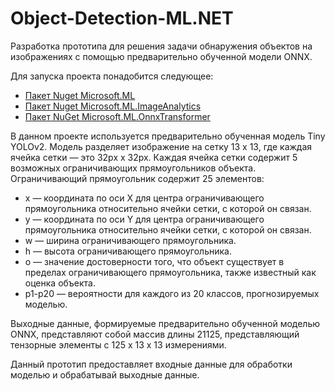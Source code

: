 # Object-Detection-ML.NET
Разработка прототипа для решения задачи обнаружения объектов на изображениях с помощью предварительно обученной модели ONNX.

Для запуска проекта понадобится следующее:
* [Пакет Nuget Microsoft.ML](https://www.nuget.org/packages/Microsoft.ML/)
* [Пакет Nuget Microsoft.ML.ImageAnalytics](https://www.nuget.org/packages/Microsoft.ML.ImageAnalytics/)
* [Пакет NuGet Microsoft.ML.OnnxTransformer](https://www.nuget.org/packages/Microsoft.ML.OnnxTransformer/)

В данном проекте используется предварительно обученная модель Tiny YOLOv2. Модель разделяет изображение на сетку 13 x 13, где каждая ячейка сетки — это 32px x 32px. Каждая ячейка сетки содержит 5 возможных ограничивающих прямоугольников объекта. Ограничивающий прямоугольник содержит 25 элементов:
* x — координата по оси X для центра ограничивающего прямоугольника относительно ячейки сетки, с которой он связан.
* y — координата по оси Y для центра ограничивающего прямоугольника относительно ячейки сетки, с которой он связан.
* w — ширина ограничивающего прямоугольника.
* h — высота ограничивающего прямоугольника.
* o — значение достоверности того, что объект существует в пределах ограничивающего прямоугольника, также известный как оценка объекта.
* p1-p20 — вероятности для каждого из 20 классов, прогнозируемых моделью.

Выходные данные, формируемые предварительно обученной моделью ONNX, представляют собой массив длины 21125, представляющий тензорные элементы с 125 x 13 x 13 измерениями.

Данный прототип предоставляет входные данные для обработки моделью и обрабатывай выходные данные.
